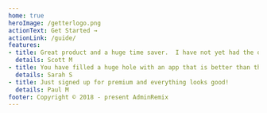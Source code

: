 ```yaml
---
home: true
heroImage: /getterlogo.png
actionText: Get Started →
actionLink: /guide/
features:
- title: Great product and a huge time saver.  I have not yet had the opportunity to look at premium features but will. 
  details: Scott M
- title: You have filled a huge hole with an app that is better than the original.
  details: Sarah S
- title: Just signed up for premium and everything looks good! 
  details: Paul M
footer: Copyright © 2018 - present AdminRemix
---
```

